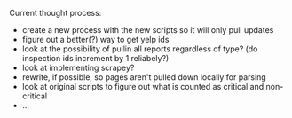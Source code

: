 Current thought process:

* create a new process with the new scripts so it will only pull updates
* figure out a better(?) way to get yelp ids
* look at the possibility of pullin all reports regardless of type? (do inspection ids increment by 1 reliabely?)
* look at implementing scrapey?
* rewrite, if possible, so pages aren't pulled down locally for parsing
* look at original scripts to figure out what is counted as critical and non-critical
*  ...

